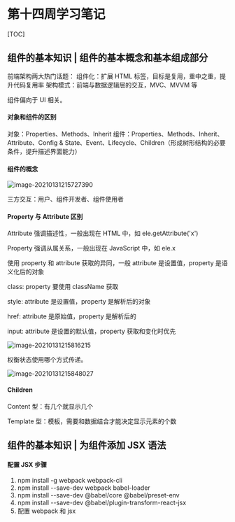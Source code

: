 # 第十四周学习笔记

[TOC]


## 组件的基本知识 | 组件的基本概念和基本组成部分

前端架构两大热门话题：
组件化：扩展 HTML 标签，目标是复用，重中之重，提升代码复用率
架构模式：前端与数据逻辑层的交互，MVC、MVVM 等

组件偏向于 UI 相关。

#### 对象和组件的区别

对象：Properties、Methods、Inherit
组件：Properties、Methods、Inherit、Attribute、Config & State、Event、Lifecycle、Children（形成树形结构的必要条件，提升描述界面能力）



#### 组件的概念

![image-20210131215727390](http://static.gmaso.cn/blog/2021/01/31/21/f88d8ef2c1ec4ad7b1e36567df8cc4d5-df5e75-image-20210131215727390.png?imageslim)

三方交互：用户、组件开发者、组件使用者



#### Property 与 Attribute 区别

Attribute 强调描述性，一般出现在 HTML 中，如 ele.getAttribute('x')

Property 强调从属关系，一般出现在 JavaScript 中，如 ele.x



使用 property 和 attribute 获取的异同，一般 attribute 是设置值，property 是语义化后的对象

class: property 要使用 className 获取

style: attribute 是设置值，property 是解析后的对象

href: attribute 是原始值，property 是解析后的

input: attribute 是设置的默认值，property 获取和变化时优先



![image-20210131215816215](http://static.gmaso.cn/blog/2021/01/31/21/fdb2e406338427e7f11308a4612e9d1f-6f93f0-image-20210131215816215.png?imageslim)

权衡状态使用哪个方式传递。



![image-20210131215848027](http://static.gmaso.cn/blog/2021/01/31/21/3732882f19c037740646969f0996ab2b-e548ae-image-20210131215848027.png?imageslim)



#### Children

Content 型：有几个就显示几个

Template 型：模板，需要和数据结合才能决定显示元素的个数



## 组件的基本知识 | 为组件添加 JSX 语法

#### 配置 JSX 步骤

1. npm install -g webpack webpack-cli
2. npm install --save-dev webpack babel-loader
3. npm install --save-dev @babel/core @babel/preset-env
4.  npm install --save-dev @babel/plugin-transform-react-jsx
5. 配置 webpack 和 jsx